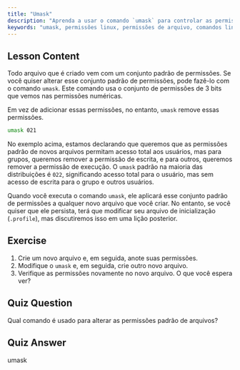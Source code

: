 ```yaml
---
title: "Umask"
description: "Aprenda a usar o comando `umask` para controlar as permissões padrão de arquivos no Linux. Entenda as permissões numéricas e gerencie o acesso a novos arquivos facilmente."
keywords: "umask, permissões linux, permissões de arquivo, comandos linux, linux para iniciantes, tutorial linux, permissões padrão"
---
```


## Lesson Content

Todo arquivo que é criado vem com um conjunto padrão de permissões. Se você quiser alterar esse conjunto padrão de permissões, pode fazê-lo com o comando `umask`. Este comando usa o conjunto de permissões de 3 bits que vemos nas permissões numéricas.

Em vez de adicionar essas permissões, no entanto, `umask` remove essas permissões.

```bash
umask 021
```

No exemplo acima, estamos declarando que queremos que as permissões padrão de novos arquivos permitam acesso total aos usuários, mas para grupos, queremos remover a permissão de escrita, e para outros, queremos remover a permissão de execução. O `umask` padrão na maioria das distribuições é `022`, significando acesso total para o usuário, mas sem acesso de escrita para o grupo e outros usuários.

Quando você executa o comando `umask`, ele aplicará esse conjunto padrão de permissões a qualquer novo arquivo que você criar. No entanto, se você quiser que ele persista, terá que modificar seu arquivo de inicialização (`.profile`), mas discutiremos isso em uma lição posterior.

## Exercise

1. Crie um novo arquivo e, em seguida, anote suas permissões.
2. Modifique o `umask` e, em seguida, crie outro novo arquivo.
3. Verifique as permissões novamente no novo arquivo. O que você espera ver?

## Quiz Question

Qual comando é usado para alterar as permissões padrão de arquivos?

## Quiz Answer

umask
